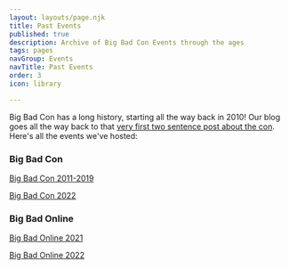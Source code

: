 ```yaml
---
layout: layouts/page.njk
title: Past Events
published: true
description: Archive of Big Bad Con Events through the ages
tags: pages
navGroup: Events
navTitle: Past Events
order: 3
icon: library

---
```

Big Bad Con has a long history, starting all the way back in 2010! Our blog goes all the way back to that [very first two sentence post about the con](/blog/announcing-big-bad-con/). Here's all the events we've hosted:

### Big Bad Con

[Big Bad Con 2011-2019](https://www.bigbadcon.com/archive-of-past-events/)

[Big Bad Con 2022](/archive-of-2022-events)

### Big Bad Online

[Big Bad Online 2021](/past-events/big-bad-online-2021)

[Big Bad Online 2022](/past-events/big-bad-online-2022)